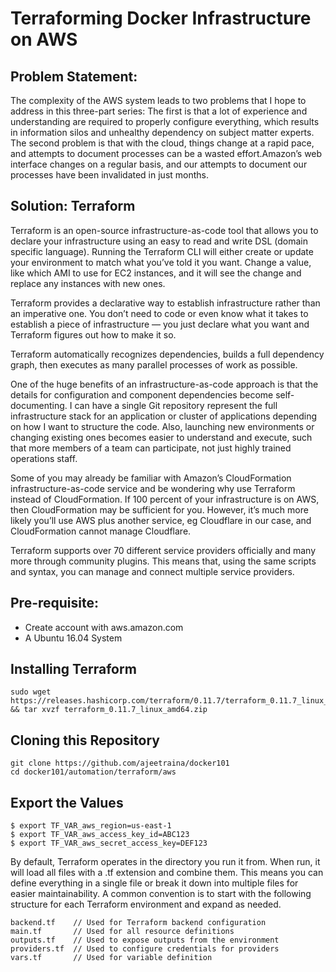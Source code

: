 # Terraforming Docker Infrastructure on AWS

## Problem Statement:

The complexity of the AWS system leads to two problems that I hope to address in this three-part series: The first is that a lot of experience and understanding are required to properly configure everything, which results in information silos and unhealthy dependency on subject matter experts. The second problem is that with the cloud, things change at a rapid pace, and attempts to document processes can be a wasted effort.Amazon’s web interface changes on a regular basis, and our attempts to document our processes have been invalidated in just months.

## Solution: Terraform 

Terraform is an open-source infrastructure-as-code tool that allows you to declare your infrastructure using an easy to read and write DSL (domain specific language). Running the Terraform CLI will either create or update your environment to match what you’ve told it you want. Change a value, like which AMI to use for EC2 instances, and it will see the change and replace any instances with new ones.

Terraform provides a declarative way to establish infrastructure rather than an imperative one. You don’t need to code or even know what it takes to establish a piece of infrastructure — you just declare what you want and Terraform figures out how to make it so.

Terraform  automatically recognizes dependencies, builds a full dependency graph, then executes as many parallel processes of work as possible.

One of the huge benefits of an infrastructure-as-code approach is that the details for configuration and component dependencies become self-documenting. I can have a single Git repository represent the full infrastructure stack for an application or cluster of applications depending on how I want to structure the code. Also, launching new environments or changing existing ones becomes easier to understand and execute, such that more members of a team can participate, not just highly trained operations staff.

Some of you may already be familiar with Amazon’s CloudFormation infrastructure-as-code service and be wondering why use Terraform instead of CloudFormation. If 100 percent of your infrastructure is on AWS, then CloudFormation may be sufficient for you. However, it’s much more likely you’ll use AWS plus another service, eg Cloudflare in our case, and CloudFormation cannot manage Cloudflare.

Terraform supports over 70 different service providers officially and many more through community plugins. This means that, using the same scripts and syntax, you can manage and connect multiple service providers.



## Pre-requisite:

- Create account with aws.amazon.com
- A Ubuntu 16.04 System

## Installing Terraform

```
sudo wget https://releases.hashicorp.com/terraform/0.11.7/terraform_0.11.7_linux_amd64.zip && tar xvzf terraform_0.11.7_linux_amd64.zip
```

## Cloning this Repository

```
git clone https://github.com/ajeetraina/docker101
cd docker101/automation/terraform/aws
```

## Export the Values

```
$ export TF_VAR_aws_region=us-east-1
$ export TF_VAR_aws_access_key_id=ABC123
$ export TF_VAR_aws_secret_access_key=DEF123
```

By default, Terraform operates in the directory you run it from. When run, it will load all files with a .tf extension and combine them. This means you can define everything in a single file or break it down into multiple files for easier maintainability. A common convention is to start with the following structure for each Terraform environment and expand as needed.

```
backend.tf    // Used for Terraform backend configuration
main.tf       // Used for all resource definitions
outputs.tf    // Used to expose outputs from the environment
providers.tf  // Used to configure credentials for providers
vars.tf       // Used for variable definition
```


